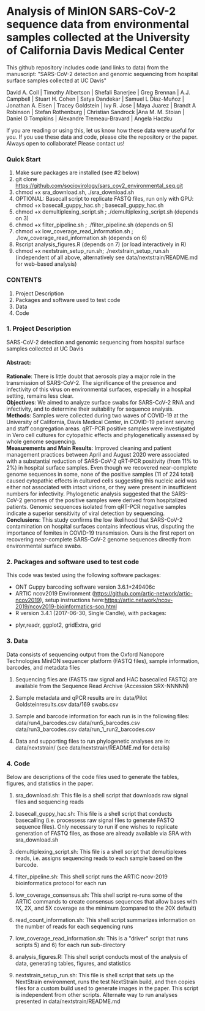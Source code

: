 # Analysis of MinION SARS-CoV-2 sequence data from environmental samples collected at the University of California Davis Medical Center

This github repository includes code (and links to data) from the manuscript:
"SARS-CoV-2 detection and genomic sequencing from hospital surface samples collected at UC Davis"

David A. Coil | Timothy Albertson | Shefali Banerjee | Greg Brennan  | A.J. Campbell | Stuart H. Cohen | Satya Dandekar  | Samuel L Díaz-Muñoz  | Jonathan A. Eisen | Tracey Goldstein  | Ivy R. Jose  | Maya Juarez  | Brandt A Robinson | Stefan Rothenburg | Christian Sandrock |Ana M. M. Stoian  | Daniel G Tompkins  | Alexandre Tremeau-Bravard  | Angela Haczku

If you are reading or using this, let us know how these data were useful for you. If you use these data and code, please cite the repository or the paper. Always open to collaborate! Please contact us!

### Quick Start
1. Make sure packages are installed (see #2 below)
2. git clone https://github.com/sociovirology/sars_cov2_environmental_seq.git
3. chmod +x sra_download.sh, ./sra_download.sh
4. OPTIONAL: Basecall script to replicate FASTQ files, run only with GPU: chmod +x basecall_guppy_hac.sh ; basecall_guppy_hac.sh
5. chmod +x demultiplexing_script.sh ; ./demultiplexing_script.sh (depends on 3)
6. chmod +x filter_pipeline.sh ; ./filter_pipeline.sh (depends on 5)
7. chmod +x low_coverage_read_information.sh ; ./low_coverage_read_information.sh (depends on 6)
8. Rscript analysis_figures.R (depends on 7) (or load interactively in R)
9. chmod +x nextstrain_setup_run.sh; ./nextstrain_setup_run.sh (independent of all above, alternatively see data/nextstrain/README.md for web-based analysis)

### CONTENTS
1. Project Description
2. Packages and software used to test code
3. Data
4. Code

### 1. Project Description
SARS-CoV-2 detection and genomic sequencing from hospital surface samples collected at UC Davis

#### Abstract:  
**Rationale**: There is little doubt that aerosols play a major role in the transmission of SARS-CoV-2. The significance of the presence and infectivity of this virus on environmental surfaces, especially in a hospital setting, remains less clear.  
**Objectives**:  We aimed to analyze surface swabs for SARS-CoV-2 RNA and infectivity, and to determine their suitability for sequence analysis.  
**Methods**: Samples were collected during two waves of COVID-19 at the University of California, Davis Medical Center, in COVID-19 patient serving and staff congregation areas. qRT-PCR positive samples were investigated in Vero cell cultures for cytopathic effects  and phylogenetically assessed by whole genome sequencing.  
**Measurements and Main Results**: Improved cleaning and patient management practices between April and August 2020 were associated with a substantial reduction of SARS-CoV-2 qRT-PCR positivity (from 11% to 2%) in hospital surface samples. Even though we recovered near-complete genome sequences in some, none of the positive samples (11 of 224 total) caused cytopathic effects in cultured cells suggesting this nucleic acid was either not associated with intact virions, or they were present in insufficient numbers for infectivity. Phylogenetic analysis suggested that the SARS-CoV-2 genomes of the positive samples were derived from hospitalized patients. Genomic sequences isolated from qRT-PCR negative samples indicate a superior sensitivity of viral detection by sequencing.  
**Conclusions**: This study confirms the low likelihood that SARS-CoV-2 contamination on hospital surfaces contains infectious virus, disputing the importance of fomites in COVID-19 transmission. Ours is the first report on recovering near-complete SARS-CoV-2 genome sequences directly from environmental surface swabs. 

### 2. Packages and software used to test code
This code was tested using the following software packages:

* ONT Guppy barcoding software version 3.6.1+249406c
* ARTIC ncov2019 Environment (https://github.com/artic-network/artic-ncov2019), setup instructions here:https://artic.network/ncov-2019/ncov2019-bioinformatics-sop.html 
* R version 3.4.1 (2017-06-30, Single Candle), with packages:
+ plyr,readr, ggplot2, gridExtra, grid

### 3. Data
Data consists of sequencing output from the Oxford Nanopore Technologies MinION sequencer platform (FASTQ files), sample information, barcodes, and metadata files

1) Sequencing files are (FAST5 raw signal and HAC basecalled FASTQ) are available from the Sequence Read Archive (Accession SRX-NNNNN)

2) Sample metadata and qPCR results are in: 
data/Pilot Goldsteinresults.csv
data/169 swabs.csv

3) Sample and barcode information for each run is in the following files:
data/run4_barcodes.csv
data/run5_barcodes.csv
data/run3_barcodes.csv
data/run_1_run2_barcodes.csv

4) Data and supporting files to run phylogenetic analyses are in:
data/nextstrain/ (see data/nextstrain/README.md for details)

### 4. Code
Below are descriptions of the code files used to generate the tables, figures, and statistics in the paper.

1) sra_download.sh: This file is a shell script that downloads raw signal files and sequencing reads 

2) basecall_guppy_hac.sh: This file is a shell script that conducts basecalling (i.e. processess raw signal files to generate FASTQ sequence files). Only necessary to run if one wishes to replicate generation of FASTQ files, as those are already available via SRA with sra_download.sh

3) demultiplexing_script.sh: This file is a shell script that demultiplexes reads, i.e. assigns sequencing reads to each sample based on the barcode.

4) filter_pipeline.sh: This shell script runs the ARTIC ncov-2019 bioinformatics protocol for each run

5) low_coverage_consensus.sh: This shell script re-runs some of the ARTIC commands to create consensus sequences that allow bases with 1X, 2X, and 5X coverage as the minimum (compared to the 20X default)

6) read_count_information.sh: This shell script summarizes information on the number of reads for each sequencing runs

7) low_coverage_read_information.sh: This is a "driver" script that runs scripts 5) and 6) for each run sub-directory

8) analysis_figures.R: This shell script conducts most of the analysis of data, generating tables, figures, and statistics

9) nextstrain_setup_run.sh: This file is shell script that sets up the NextStrain environment, runs the test NextStrain build, and then copies files for a custom build used to generate images in the paper. This script is independent from other scripts. Alternate way to run analyses presented in data/nextstrain/README.md